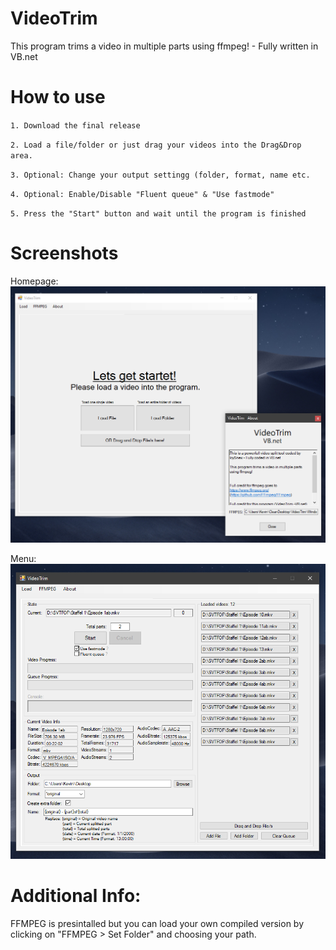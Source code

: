 # VideoTrim
This program trims a video in multiple parts using ffmpeg! - Fully written in VB.net

# How to use
`1. Download the final release`

`2. Load a file/folder or just drag your videos into the Drag&Drop area.`

`3. Optional: Change your output settingg (folder, format, name etc.`

`4. Optional: Enable/Disable "Fluent queue" & "Use fastmode"`

`5. Press the "Start" button and wait until the program is finished`

# Screenshots
Homepage: 
![home](https://github.com/IcySnex/VideoTrim/raw/main/screenshots/home.PNG)

Menu:     
![menu](https://github.com/IcySnex/VideoTrim/raw/main/screenshots/inside.PNG)

# Additional Info:
FFMPEG is presintalled but you can load your own compiled version by clicking on "FFMPEG > Set Folder" and choosing your path.
